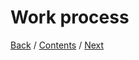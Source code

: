 # Work process


[Back](https://github.com/DanielaLujanTrejo/Methods-of-organization-/blob/main/Documentation/3.%20User%20Stories%20and%20non-functional%20requirements.md#user-stories-and-requirements) / [Contents](https://github.com/DanielaLujanTrejo/Methods-of-organization-/blob/main/README.md#contents-scroll) / [Next]()
